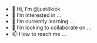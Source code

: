- 👋 Hi, I’m @just4kick
- 👀 I’m interested in ...
- 🌱 I’m currently learning ...
- 💞️ I’m looking to collaborate on ...
- 📫 How to reach me ...

<!---
just4kick/just4kick is a ✨ special ✨ repository because its `README.md` (this file) appears on your GitHub profile.
You can click the Preview link to take a look at your changes.
--->
